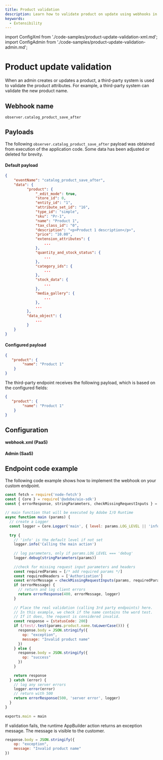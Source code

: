 ```yaml
---
title: Product validation
description: Learn how to validate product on update using webhooks in Adobe Commerce.
keywords:
  - Extensibility
---
```


import ConfigXml from './code-samples/product-update-validation-xml.md';
import ConfigAdmin from './code-samples/product-update-validation-admin.md';

# Product update validation

When an admin creates or updates a product, a third-party system is used to validate the product attributes. For example, a third-party system can validate the new product name.

## Webhook name

`observer.catalog_product_save_after`

## Payloads

The following `observer.catalog_product_save_after` payload was obtained from execution of the application code. Some data has been adjusted or deleted for brevity.

<CodeBlock slots="heading, code" repeat="2" languages="JSON, JSON" />

#### Default payload

```json
{
    "eventName": "catalog_product_save_after",
    "data": {
          "product": {
              "_edit_mode": true,
              "store_id": 0,
              "entity_id": "1",
              "attribute_set_id": "16",
              "type_id": "simple",
              "sku": "Pr-1",
              "name": "Product 1",
              "tax_class_id": "0",
              "description": "<p>Product 1 description</p>",
              "price": "10.00",
              "extension_attributes": {
                  ...
              },
              "quantity_and_stock_status": {
                  ...
              },
              "category_ids": {
                  ...
              },
              "stock_data": {
                  ...
              },
              "media_gallery": {
                  ...
              },
              ...
          },
          "data_object": {
              ...
          }
    }
}
```

#### Configured payload

```json
{
   "product": {
        "name": "Product 1"
    }
}
```

The third-party endpoint receives the following payload, which is based on the configured fields:

```json
{
   "product": {
        "name": "Product 1"
    }
}
```

## Configuration

<TabsBlock orientation="horizontal" slots="heading, content" theme="light" repeat="2" />

#### webhook.xml (PaaS)

<ConfigXml/>

#### Admin (SaaS)

<ConfigAdmin/>

## Endpoint code example

The following code example shows how to implement the webhook on your custom endpoint.

```js
const fetch = require('node-fetch')
const { Core } = require('@adobe/aio-sdk')
const { errorResponse, stringParameters, checkMissingRequestInputs } = require('../utils')
 
// main function that will be executed by Adobe I/O Runtime
async function main (params) {
  // create a Logger
  const logger = Core.Logger('main', { level: params.LOG_LEVEL || 'info' })
 
  try {
    // 'info' is the default level if not set
    logger.info('Calling the main action')
 
    // log parameters, only if params.LOG_LEVEL === 'debug'
    logger.debug(stringParameters(params))
 
    //check for missing request input parameters and headers
    const requiredParams = [/* add required params */]
    const requiredHeaders = ['Authorization']
    const errorMessage = checkMissingRequestInputs(params, requiredParams, requiredHeaders)
    if (errorMessage) {
      // return and log client errors
      return errorResponse(400, errorMessage, logger)
    }
 
    // Place the real validation (calling 3rd party endpoints) here.
    // In this example, we check if the name contains the word test.
    // If it does, the request is considered invalid.
    const response = {statusCode: 200}
    if (/test/.test(params.product.name.toLowerCase())) {
      response.body = JSON.stringify({
        op: "exception",
        message: "Invalid product name"
      })
    } else {
      response.body = JSON.stringify({
        op: "success"
      })
    }
    
    return response
  } catch (error) {
    // log any server errors
    logger.error(error)
    // return with 500
    return errorResponse(500, 'server error', logger)
  }
}
 
exports.main = main
```

If validation fails, the runtime AppBuilder action returns an exception message. The message is visible to the customer.

```js
response.body = JSON.stringify({
    op: "exception",
    message: "Invalid product name"
})
```
